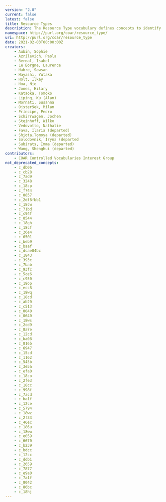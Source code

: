 ```yaml
---
version: "2.0"
current: false
latest: false
title: Resource Types
description: The Resource Type vocabulary defines concepts to identify the genre of a resource. Such resources, like publications, research data, audio and video objects, are typically deposited in institutional and thematic repositories or published in ejournals. This vocabulary supports a hierarchical model that relates narrower and broader concepts. Multilingual labels regard regional distinctions in language and term. Concepts of this vocabulary are mapped with terms and concepts of similar vocabularies and dictionaries.
namespace: http://purl.org/coar/resource_type/
uri: http://purl.org/coar/resource_type
date: 2021-02-03T00:00:00Z
creators:
    - Aubin, Sophie
    - Azrilevich, Paola
    - Bernal, Isabel
    - Le Borgne, Laurence
    - Habre, Sawsan
    - Hayashi, Yutaka
    - Holt, Ilkay
    - Hua, Nie
    - Jones, Hilary
    - Kataoka, Tomoko
    - Liping, Ku (Alan)
    - Mornati, Susanna
    - Ojsteršek, Milan
    - Príncipe, Pedro
    - Schirrwagen, Jochen
    - Steinhoff, Wilko
    - Vedovotto, Nathalie
    - Fava, Ilaria (departed)
    - Shiota,Tomoya (departed)
    - Solodovnik, Iryna (departed
    - Subirats, Imma (departed)
    - Wang, Shenghui (departed)
contributors:
    - COAR Controlled Vocabularies Interest Group
not_deprecated_concepts:
    - c_db06
    - c_cb28
    - c_7ad9
    - c_3248
    - c_18cp
    - c_f744
    - c_0857
    - c_2df8fbb1
    - c_18cw
    - c_71bd
    - c_c94f
    - c_8544
    - c_18gh
    - c_18cf
    - c_26e4
    - c_6501
    - c_beb9
    - c_baaf
    - c_dcae04bc
    - c_1843
    - c_393c
    - c_7bab
    - c_93fc
    - c_5ce6
    - c_c950
    - c_18op
    - c_ecc8
    - c_18wq
    - c_18cd
    - c_ab20
    - c_c513
    - c_0040
    - c_0640
    - c_18ws
    - c_2cd9
    - c_8a7e
    - c_12cd
    - c_ba08
    - c_816b
    - c_6947
    - c_15cd
    - c_1162
    - c_545b
    - c_3e5a
    - c_efa0
    - c_18co
    - c_2fe3
    - c_18cc
    - c_998f
    - c_7acd
    - c_ba1f
    - c_12ce
    - c_5794
    - c_18wz
    - c_2f33
    - c_46ec
    - c_186u
    - c_18ww
    - c_e059
    - c_6670
    - c_b239
    - c_bdcc
    - c_12cc
    - c_ddb1
    - c_2659
    - c_7877
    - c_e9a0
    - c_7a1f
    - c_8042
    - c_86bc
    - c_18hj
---
```


